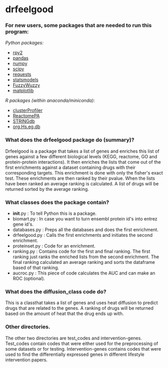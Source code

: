 # drfeelgood

### For new users, some packages that are needed to run this program:

*Python packages:* 
- [rpy2](https://anaconda.org/r/rpy2)
- [pandas](https://anaconda.org/anaconda/pandas)
- [numpy](https://anaconda.org/anaconda/numpy)
- [scipy](https://anaconda.org/anaconda/scipy)
- [requests](https://anaconda.org/anaconda/requests)
- [statsmodels](https://pypi.org/project/statsmodels/)
- [FuzzyWuzzy](https://github.com/seatgeek/fuzzywuzzy)
- [matplotlib](https://matplotlib.org/)

*R packages (within anaconda/miniconda):*
- [clusterProfiler](https://bioconductor.org/packages/release/bioc/html/clusterProfiler.html)
- [ReactomePA](https://bioconductor.org/packages/release/bioc/html/ReactomePA.html) 
- [STRINGdb](https://www.bioconductor.org/packages/release/bioc/html/STRINGdb.html)
- [org.Hs.eg.db](https://bioconductor.org/packages/release/data/annotation/html/org.Hs.eg.db.html)

### What does the drfeelgood package do (summary)? 
Drfeelgood is a package that takes a list of genes and enriches this list of genes against a few different biological levels (KEGG, reactome, GO and protein-protein interactions). It then enriches the lists that come out of the first enrichments against a dataset containing drugs with their corresponding targets. This enrichment is done with only the fisher's exact test. 
These enrichments are then ranked by their pvalue. When the lists have been ranked an average ranking is calculated. A list of drugs will be returned sorted by the average ranking. 

### What classes does the package contain?
- __init__.py   : To tell Python this is a package. 
- biomart.py    : In case you want to turn ensembl protein id's into entrez gene id's. 
- databases.py  : Preps all the databases and does the first enrichment. 
- drfeelgood.py : Calls the first enrichments and initiates the second enrichment. 
- proteinset.py : Code for an enrichment. 
- ranking.py    : Contains code for the first and final ranking. The first ranking just ranks the enriched lists from the
                  second enrichment. The final ranking calculated an average ranking and sorts the dataframe based of that
                  ranking. 
- aucroc.py     : This piece of code calculates the AUC and can make an ROC (optional). 

### What does the diffusion_class code do? 
This is a classthat takes a list of genes and uses heat diffusion to predict drugs that are related to the genes. A ranking of drugs will be returned based on the amount of heat that the drug ends up with. 

### Other directories. 
The other two directories are test_codes and intervention-genes. Test_codes contain codes that were either used for the preprocessing of some datasets or for testing. Intervention-genes contains codes that were used to find the differentially expressed genes in different lifestyle intervention papers. 
